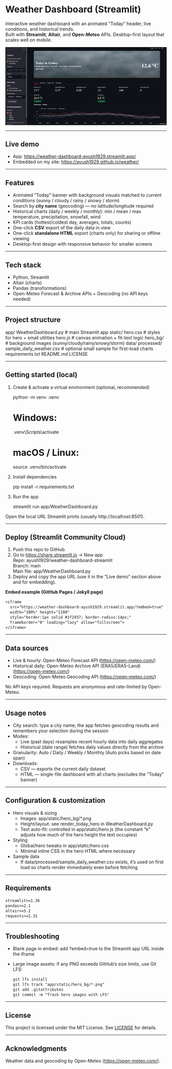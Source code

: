 # Weather Dashboard (Streamlit)

Interactive weather dashboard with an animated “Today” header, live conditions, and historical trends.  
Built with **Streamlit**, **Altair**, and **Open-Meteo** APIs. Desktop-first layout that scales well on mobile.

<p align="center">
  <img alt="Weather Dashboard hero" src="app/static/hero_bg/weather_dashboard.png" width="640">
</p>

---

## Live demo
- App: https://weather-dashboard-ayush1929.streamlit.app/
- Embedded on my site: https://ayush1929.github.io/weather/

---

## Features
- Animated “Today” banner with background visuals matched to current conditions (sunny / cloudy / rainy / snowy / storm)
- Search by **city name** (geocoding) — no latitude/longitude required
- Historical charts (daily / weekly / monthly): min / mean / max temperature, precipitation, snowfall, wind
- KPI cards (hottest/coldest day, averages, totals, counts)
- One-click **CSV** export of the daily data in view
- One-click **standalone HTML** export (charts only) for sharing or offline viewing
- Desktop-first design with responsive behavior for smaller screens

---

## Tech stack
- Python, Streamlit
- Altair (charts)
- Pandas (transformations)
- Open-Meteo Forecast & Archive APIs + Geocoding (no API keys needed)

---

## Project structure

app/
  WeatherDashboard.py        # main Streamlit app
  static/
    hero.css                 # styles for hero + small utilities
    hero.js                  # canvas animation + fit-text logic
    hero_bg/                 # background images (sunny/cloudy/rainy/snowy/storm)
data/
  processed/
    sample_daily_weather.csv # optional small sample for first-load charts
requirements.txt
README.md
LICENSE

---

## Getting started (local)

1) Create & activate a virtual environment (optional, recommended)

    python -m venv .venv
    # Windows:
    .venv\Scripts\activate
    # macOS / Linux:
    source .venv/bin/activate

2) Install dependencies

    pip install -r requirements.txt

3) Run the app

    streamlit run app/WeatherDashboard.py

Open the local URL Streamlit prints (usually http://localhost:8501).

---

## Deploy (Streamlit Community Cloud)

1. Push this repo to GitHub.
2. Go to https://share.streamlit.io → New app  
   Repo: ayush1929/weather-dashboard-streamlit  
   Branch: main  
   Main file: app/WeatherDashboard.py
3. Deploy and copy the app URL (use it in the “Live demo” section above and for embedding).

**Embed example (GitHub Pages / Jekyll page)**

    <iframe
      src="https://weather-dashboard-ayush1929.streamlit.app/?embed=true"
      width="100%" height="1100"
      style="border:1px solid #1f2937; border-radius:14px;"
      frameborder="0" loading="lazy" allow="fullscreen">
    </iframe>

---

## Data sources

- Live & hourly: Open-Meteo Forecast API (https://open-meteo.com/)
- Historical daily: Open-Meteo Archive API (ERA5/ERA5-Land) (https://open-meteo.com/)
- Geocoding: Open-Meteo Geocoding API (https://open-meteo.com/)

No API keys required. Requests are anonymous and rate-limited by Open-Meteo.

---

## Usage notes

- City search: type a city name; the app fetches geocoding results and remembers your selection during the session
- Modes:
  - Live (past days) resamples recent hourly data into daily aggregates
  - Historical (date range) fetches daily values directly from the archive
- Granularity: Auto / Daily / Weekly / Monthly (Auto picks based on date span)
- Downloads:
  - CSV — exports the current daily dataset
  - HTML — single-file dashboard with all charts (excludes the “Today” banner)

---

## Configuration & customization

- Hero visuals & sizing
  - Images: app/static/hero_bg/*.png
  - Height/layout: see render_today_hero in WeatherDashboard.py
  - Text auto-fit: controlled in app/static/hero.js (the constant “k” adjusts how much of the hero height the text occupies)
- Styling
  - Global/hero tweaks in app/static/hero.css
  - Minimal inline CSS in the hero HTML where necessary
- Sample data
  - If data/processed/sample_daily_weather.csv exists, it’s used on first load so charts render immediately even before fetching

---

## Requirements

    streamlit>=1.36
    pandas>=2.1
    altair>=5.2
    requests>=2.31

---

## Troubleshooting

- Blank page in embed: add ?embed=true to the Streamlit app URL inside the iframe
- Large image assets: if any PNG exceeds GitHub’s size limits, use Git LFS:

      git lfs install
      git lfs track "app/static/hero_bg/*.png"
      git add .gitattributes
      git commit -m "Track hero images with LFS"

---

## License
This project is licensed under the MIT License. See [LICENSE](LICENSE) for details.

---

## Acknowledgments
Weather data and geocoding by Open-Meteo (https://open-meteo.com/).